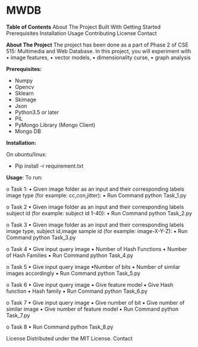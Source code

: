 # MWDB

**Table of Contents**
        About The Project
            Built With
        Getting Started
            Prerequisites
            Installation
        Usage
        Contributing
        License
        Contact


**About The Project**
The project has been done as a part of Phase 2 of CSE 515: Multimedia and Web Database.
In this project, you will experiment with
• image features,
• vector models, 
• dimensionality curse,
• graph analysis


**Prerequisites:**
* Numpy
* Opencv
* Sklearn
* Skimage
* Json
* Python3.5 or later
* PIL 
* PyMongo Library (Mongo Client) 
* Mongo DB 


**Installation:**

On ubuntu/linux:
* Pip install -r requirement.txt


**Usage**:
To run:

o Task 1:
▪ Given image folder as an input and their corresponding labels image type (for example: cc,con,jitter):
▪ Run Command python Task_1.py

o Task 2
▪ Given image folder as an input and their corresponding labels subject id (for example: subject id 1-40):
▪ Run Command python Task_2.py

o Task 3
▪ Given image folder as an input and their corresponding labels image type, subject id,image sample id (for example: image-X-Y-Z):
▪ Run Command python Task_3.py

o Task 4
▪ Give input query image
▪ Number of Hash Functions
▪ Number of Hash Families
▪ Run Command python Task_4.py

o Task 5
▪ Give input query image
▪Number of bits
▪ Number of similar images
accordingly
▪ Run Command python Task_5.py

o Task 6 
▪  Give input query image
▪ Give feature model
▪ Give Hash function
▪  Hash family
▪ Run Command python Task_6.py

o Task 7 
▪  Give input query image
▪ Give number  of bit
▪ Give number of similar image
▪ Give number of feature model
▪ Run Command python Task_7.py

o Task 8
▪ Run Command python Task_8.py


License
Distributed under the MIT License. 
Contact
